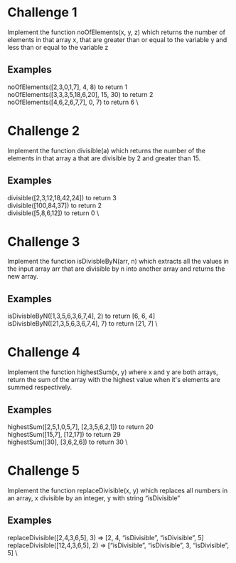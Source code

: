 # Challenge 1

Implement the function noOfElements(x, y, z) which returns the number of elements in that array x, that are greater than or equal to the variable y and less than or equal to the variable z

## Examples

noOfElements([2,3,0,1,7], 4, 8) to return 1 \
noOfElements([3,3,3,5,18,6,20], 15, 30) to return 2 \
noOfElements([4,6,2,6,7,7], 0, 7) to return 6 \



# Challenge 2

Implement the function divisible(a) which returns the number of the elements in that array a that are divisible by 2 and greater than 15.

## Examples

divisible([2,3,12,18,42,24]) to return 3 \
divisible([100,84,37]) to return 2 \
divisible([5,8,6,12]) to return 0 \



# Challenge 3

Implement the function isDivisbleByN(arr, n) which extracts all the values in the input array arr that are divisible by n into another array and returns the new array.

## Examples

isDivisbleByN([1,3,5,6,3,6,7,4], 2) to return [6, 6, 4] \
isDivisbleByN([21,3,5,6,3,6,7,4], 7) to return [21, 7] \



# Challenge 4

Implement the function highestSum(x, y) where x and y are both arrays, return the sum of the array with the highest value when it's elements are summed respectively.

## Examples

highestSum([2,5,1,0,5,7], [2,3,5,6,2,1]) to return 20 \
highestSum([15,7], [12,17]) to return 29 \
highestSum([30], [3,6,2,6]) to return 30 \



# Challenge 5

Implement the function replaceDivisible(x, y) which replaces all numbers in an array, x divisible by an integer, y with string “isDivisible”

## Examples
replaceDivisible([2,4,3,6,5], 3) => [2, 4, “isDivisible”, “isDivisible”, 5] \
replaceDivisible([12,4,3,6,5], 2) => [“isDivisible”, “isDivisible”, 3, “isDivisible”, 5] \